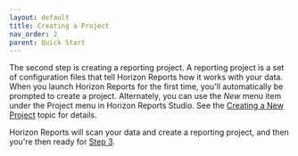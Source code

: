 ```yaml
---
layout: default
title: Creating a Project
nav_order: 2
parent: Quick Start
---
```


The second step is creating a reporting project. A reporting project is a set of configuration files that tell Horizon Reports how it works with your data. When you launch Horizon Reports for the first time, you'll automatically be prompted to create a project. Alternately, you can use the *New* menu item under the Project menu in Horizon Reports Studio. See the [Creating a New Project](vfps://Topic/_0QM0UUQPM) topic for details.

Horizon Reports will scan your data and create a reporting project, and then you're then ready for [Step 3](vfps://Topic/_0OY0Q5CKK).